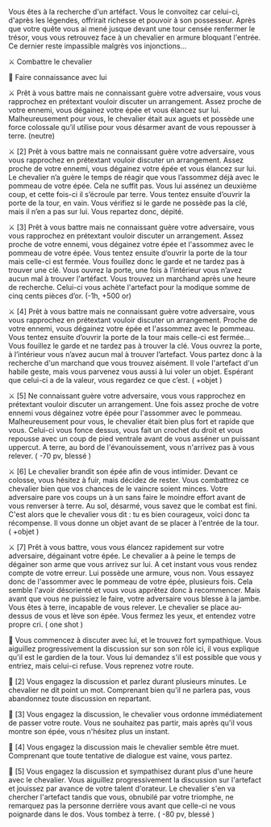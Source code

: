 Vous êtes à la recherche d'un artéfact. Vous le convoitez car celui-ci, d'après les légendes, offrirait richesse et pouvoir à son possesseur. Après que votre quête vous ai mené jusque devant une tour censée renfermer le trésor, vous vous retrouvez face à un chevalier en armure bloquant l'entrée. Ce dernier reste impassible malgrès vos injonctions...

⚔️ Combattre le chevalier

🤝 Faire connaissance avec lui

:crossed_swords: Prêt à vous battre mais ne connaissant guère votre adversaire, vous vous rapprochez en prétextant vouloir discuter un arrangement. Assez proche de votre ennemi, vous dégainez votre épée et vous élancez sur lui. Malheureusement pour vous, le chevalier était aux aguets et possède une force colossale qu’il utilise pour vous désarmer avant de vous repousser à terre. (neutre)

:crossed_swords: [2] Prêt à vous battre mais ne connaissant guère votre adversaire, vous vous rapprochez en prétextant vouloir discuter un arrangement. Assez proche de votre ennemi, vous dégainez votre épée et vous élancez sur lui. Le chevalier n’a guère le temps de réagir que vous l’assommez déjà avec le pommeau de votre épée. Cela ne suffit pas. Vous lui assénez un deuxième coup, et cette fois-ci il s’écroule par terre. Vous tentez ensuite d’ouvrir la porte de la tour, en vain. Vous vérifiez si le garde ne possède pas la clé, mais il n’en a pas sur lui. Vous repartez donc, dépité.

:crossed_swords: [3] Prêt à vous battre mais ne connaissant guère votre adversaire, vous vous rapprochez en prétextant vouloir discuter un arrangement. Assez proche de votre ennemi, vous dégainez votre épée et l'assommez avec le pommeau de votre épée. Vous tentez ensuite d’ouvrir la porte de la tour mais celle-ci est fermée. Vous fouillez donc le garde et ne tardez pas à trouver une clé. Vous ouvrez la porte, une fois à l’intérieur vous n’avez aucun mal à trouver l'artéfact. Vous trouvez un marchand après une heure de recherche. Celui-ci vous achète l'artefact pour la modique somme de cinq cents pièces d’or. (-1h, +500 or)

:crossed_swords: [4] Prêt à vous battre mais ne connaissant guère votre adversaire, vous vous rapprochez en prétextant vouloir discuter un arrangement. Proche de votre ennemi, vous dégainez votre épée et l'assommez avec le pommeau. Vous tentez ensuite d’ouvrir la porte de la tour mais celle-ci est fermée... Vous fouillez le garde et ne tardez pas à trouver la clé. Vous ouvrez la porte, à l’intérieur vous n’avez aucun mal à trouver l’artefact. Vous partez donc à la recherche d'un marchand que vous trouvez aisément. Il vole l'artefact d'un habile geste, mais vous parvenez vous aussi à lui voler un objet. Espérant que celui-ci a de la valeur, vous regardez ce que c’est. ( +objet )

:crossed_swords: [5] Ne connaissant guère votre adversaire, vous vous rapprochez en prétextant vouloir discuter un arrangement. Une fois assez proche de votre ennemi vous dégainez votre épée pour l'assommer avec le pommeau. Malheureusement pour vous, le chevalier était bien plus fort et rapide que vous. Celui-ci vous fonce dessus, vous fait un crochet du droit et vous repousse avec un coup de pied ventrale avant de vous asséner un puissant uppercut. A terre, au bord de l'évanouissement, vous n'arrivez pas à vous relever. ( -70 pv, blessé ) 

:crossed_swords: [6] Le chevalier brandit son épée afin de vous intimider. Devant ce colosse, vous hésitez à fuir, mais décidez de rester. Vous combattrez ce chevalier bien que vos chances de le vaincre soient minces. Votre adversaire pare vos coups un à un sans faire le moindre effort avant de vous renverser à terre. Au sol, désarmé, vous savez que le combat est fini. C'est alors que le chevalier vous dit : tu es bien courageux, voici donc ta récompense. Il vous donne un objet avant de se placer à l'entrée de la tour.
( +objet )

:crossed_swords: [7] Prêt à vous battre, vous vous élancez rapidement sur votre adversaire, dégainant votre épée. Le chevalier a à peine le temps de dégainer son arme que vous arrivez sur lui. A cet instant vous vous rendez compte de votre erreur. Lui possède une armure, vous non. Vous essayez donc de l'assommer avec le pommeau de votre épée, plusieurs fois. Cela semble l'avoir désorienté et vous vous apprêtez donc à recommencer. Mais avant que vous ne puissiez le faire, votre adversaire vous blesse à la jambe. Vous êtes à terre, incapable de vous relever. Le chevalier se place au-dessus de vous et lève son épée. Vous fermez les yeux, et entendez votre propre cri. ( one shot )

:handshake: Vous commencez à discuter avec lui, et le trouvez fort sympathique. Vous aiguillez progressivement la discussion sur son son rôle ici, il vous explique qu'il est le gardien de la tour. Vous lui demandez s'il est possible que vous y entriez, mais celui-ci refuse. Vous reprenez votre route.

:handshake: [2] Vous engagez la discussion et parlez durant plusieurs minutes. Le chevalier ne dit point un mot. Comprenant bien qu'il ne parlera pas, vous abandonnez toute discussion en repartant.

:handshake: [3] Vous engagez la discussion, le chevalier vous ordonne immédiatement de passer votre route. Vous ne souhaitez pas partir, mais après qu'il vous montre son épée, vous n'hésitez plus un instant.

:handshake: [4] Vous engagez la discussion mais le chevalier semble être muet. Comprenant que toute tentative de dialogue est vaine, vous partez.

🤝 [5] Vous engagez la discussion et sympathisez durant plus d'une heure avec le chevalier. Vous aiguillez progressivement la discussion sur l'artefact et jouissez par avance de votre talent d'orateur. Le chevalier s'en va chercher l'artefact tandis que vous, obnubilé par votre triomphe, ne remarquez pas la personne derrière vous avant que celle-ci ne vous poignarde dans le dos. Vous tombez à terre. ( -80 pv, blessé )
